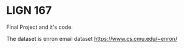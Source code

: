 # LIGN 167 
Final Project and it's code. 

The dataset is enron email dataset
https://www.cs.cmu.edu/~enron/
